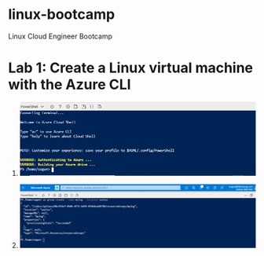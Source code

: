 # linux-bootcamp
Linux Cloud Engineer Bootcamp

# Lab 1: Create a Linux virtual machine with the Azure CLI
1. ![CLI](https://github.com/Lloyds01/linux-bootcamp/blob/main/LAB%20SCREEN/CLI.PNG?raw=True)

2. ![Resource group](https://github.com/Lloyds01/linux-bootcamp/blob/main/LAB%20SCREEN/my%20log.PNG?raw=True)
